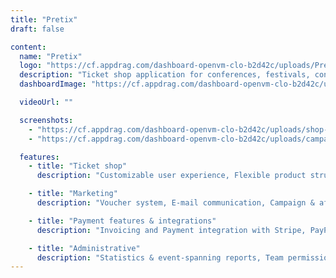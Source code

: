 ```yaml
---
title: "Pretix"
draft: false

content:
  name: "Pretix"
  logo: "https://cf.appdrag.com/dashboard-openvm-clo-b2d42c/uploads/Pretix-o0gZ.png"
  description: "Ticket shop application for conferences, festivals, concerts, tech events, shows, exhibitions, workshops, bar camps, etc."
  dashboardImage: "https://cf.appdrag.com/dashboard-openvm-clo-b2d42c/uploads/shop-frontpage-OhTD.png"

  videoUrl: ""

  screenshots:
    - "https://cf.appdrag.com/dashboard-openvm-clo-b2d42c/uploads/shop-frontpage-OhTD.png"
    - "https://cf.appdrag.com/dashboard-openvm-clo-b2d42c/uploads/campaigns-detail-jK0y.png"

  features:
    - title: "Ticket shop"
      description: "Customizable user experience, Flexible product structures, User-friendly seating plans, Embeddable into your website, Customer accounts and memberships, and Automated waiting list."

    - title: "Marketing"
      description: "Voucher system, E-mail communication, Campaign & affiliate tracking, Resellers & ticket outlets,"

    - title: "Payment features & integrations"
      description: "Invoicing and Payment integration with Stripe, PayPal, and Bank."

    - title: "Administrative"
      description: "Statistics & event-spanning reports, Team permissions, Data export and API, and Notifications."
---
```

